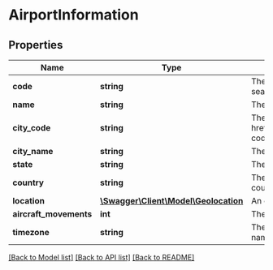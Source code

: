 # AirportInformation

## Properties
Name | Type | Description | Notes
------------ | ------------- | ------------- | -------------
**code** | **string** | The 3 letter IATA airport code of this given airport. You can use this as an input parameter for a low-fare flight search, to get more specific results than the city code, but inspiration search works best using the city code. | 
**name** | **string** | The name of this airport, in UTF-8 format | 
**city_code** | **string** | The three letter &lt;a href&#x3D;\&quot;https://en.wikipedia.org/wiki/International_Air_Transport_Association_airport_code\&quot;&gt;IATA code&lt;/a&gt; of the city of the city in which this airport is located. | 
**city_name** | **string** | The English name of the city in which this airport is located | 
**state** | **string** | The state code of this city, if applicable | [optional] 
**country** | **string** | The &lt;a href&#x3D;\&quot;http://en.wikipedia.org/wiki/ISO_3166-1_alpha-2\&quot;&gt;ISO 3166-1 alpha-2 country code&lt;/a&gt; in which this city can be found. | 
**location** | [**\Swagger\Client\Model\Geolocation**](Geolocation.md) | An object containing the longitude and latitude of the given airport. | 
**aircraft_movements** | **int** | The annual number of aircraft movements at that airport. | [optional] 
**timezone** | **string** | The &lt;a href&#x3D;\&quot;http://en.wikipedia.org/wiki/List_of_tz_database_time_zones\&quot;&gt;Olson format&lt;/a&gt; name of the timezone in which this airport is located | 

[[Back to Model list]](../README.md#documentation-for-models) [[Back to API list]](../README.md#documentation-for-api-endpoints) [[Back to README]](../README.md)


